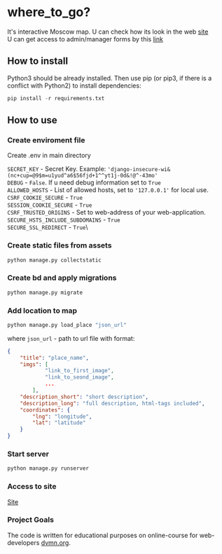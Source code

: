 # where_to_go? #

It's interactive Moscow map.
U can check how its look in the web [site](http://jaggmort.pythonanywhere.com/)\
U can get access to admin/manager forms by this [link](http://jaggmort.pythonanywhere.com/admin/)

## How to install ##

Python3 should be already installed. Then use pip (or pip3, if there is a conflict with Python2) to install dependencies:

```python
pip install -r requirements.txt
```

## How to use ##

### Create enviroment file ###

Create .env in main directory

`SECRET_KEY` - Secret Key. Example: `'django-insecure-wi&(nc+cup=@9$m=u1yud^a6$56fjd+1^^yt1j-0d&!@^-43mo'`\
`DEBUG` - `False`. If u need debug information set to `True`\
`ALLOWED_HOSTS` - List of allowed hosts, set to `'127.0.0.1'` for local use.\
`CSRF_COOKIE_SECURE` - `True`\
`SESSION_COOKIE_SECURE` - `True`\
`CSRF_TRUSTED_ORIGINS` - Set to web-address of your web-application.\
`SECURE_HSTS_INCLUDE_SUBDOMAINS` - `True`\
`SECURE_SSL_REDIRECT` - `True`\

### Create static files from assets ###

```python
python manage.py collectstatic
```

### Create bd and apply migrations ###

```python
python manage.py migrate
```

### Add location to map ###

```python
python manage.py load_place "json_url"
```

where `json_url` - path to url file with format:

```json
{
    "title": "place_name",
    "imgs": [
            "link_to_first_image", 
            "link_to_seond_image", 
            ...
        ],
    "description_short": "short description",
    "description_long": "full description, html-tags included",
    "coordinates": {
        "lng": "longitude",
        "lat": "latitude"
    }
}
```

### Start server ###

```python
python manage.py runserver
```

### Access to site ###
[Site](127.0.0.1:8000)

### Project Goals ###
The code is written for educational purposes on online-course for web-developers [dvmn.org](dvmn.org).
